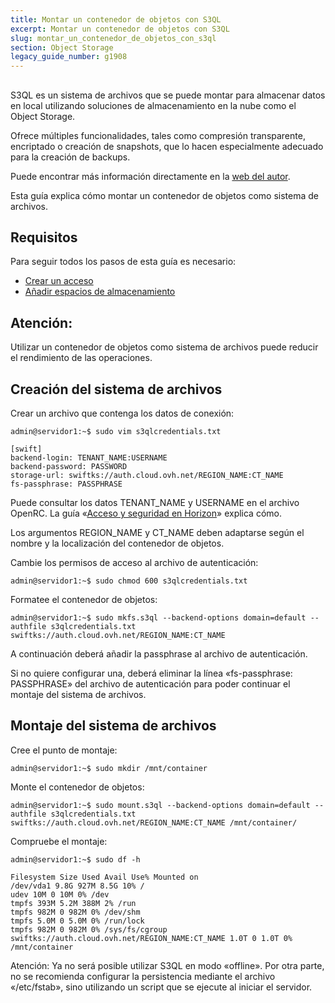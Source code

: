 ```yaml
---
title: Montar un contenedor de objetos con S3QL
excerpt: Montar un contenedor de objetos con S3QL
slug: montar_un_contenedor_de_objetos_con_s3ql
section: Object Storage
legacy_guide_number: g1908
---
```



## 
S3QL es un sistema de archivos que se puede montar para almacenar datos en local utilizando soluciones de almacenamiento en la nube como el Object Storage.

Ofrece múltiples funcionalidades, tales como compresión transparente, encriptado o creación de snapshots, que lo hacen especialmente adecuado para la creación de backups.

Puede encontrar más información directamente en la [web del autor](http://www.rath.org/s3ql-docs/).

Esta guía explica cómo montar un contenedor de objetos como sistema de archivos.


## Requisitos
Para seguir todos los pasos de esta guía es necesario:


- [Crear un acceso](https://docs.ovh.com/us/es/public-cloud/crear-y-eliminar-un-usuario-de-openstack/)
- [Añadir espacios de almacenamiento](https://docs.ovh.com/us/es/storage/horizon_crear_un_contenedor_de_objetos/)



## Atención:
Utilizar un contenedor de objetos como sistema de archivos puede reducir el rendimiento de las operaciones.


## Creación del sistema de archivos

Crear un archivo que contenga los datos de conexión:


```
admin@servidor1:~$ sudo vim s3qlcredentials.txt

[swift]
backend-login: TENANT_NAME:USERNAME
backend-password: PASSWORD
storage-url: swiftks://auth.cloud.ovh.net/REGION_NAME:CT_NAME
fs-passphrase: PASSPHRASE
```


Puede consultar los datos TENANT_NAME y USERNAME en el archivo OpenRC. La guía «[Acceso y seguridad en Horizon](https://docs.ovh.com/es/public-cloud/acceso_y_seguridad_en_horizon/)» explica cómo.

Los argumentos REGION_NAME y CT_NAME deben adaptarse según el nombre y la localización del contenedor de objetos.

Cambie los permisos de acceso al archivo de autenticación:


```
admin@servidor1:~$ sudo chmod 600 s3qlcredentials.txt
```


Formatee el contenedor de objetos:


```
admin@servidor1:~$ sudo mkfs.s3ql --backend-options domain=default --authfile s3qlcredentials.txt swiftks://auth.cloud.ovh.net/REGION_NAME:CT_NAME
```


A continuación deberá añadir la passphrase al archivo de autenticación.

Si no quiere configurar una, deberá eliminar la línea «fs-passphrase: PASSPHRASE» del archivo de autenticación para poder continuar el montaje del sistema de archivos.


## Montaje del sistema de archivos
Cree el punto de montaje:


```
admin@servidor1:~$ sudo mkdir /mnt/container
```


Monte el contenedor de objetos:


```
admin@servidor1:~$ sudo mount.s3ql --backend-options domain=default --authfile s3qlcredentials.txt swiftks://auth.cloud.ovh.net/REGION_NAME:CT_NAME /mnt/container/
```


Compruebe el montaje:


```
admin@servidor1:~$ sudo df -h

Filesystem Size Used Avail Use% Mounted on
/dev/vda1 9.8G 927M 8.5G 10% /
udev 10M 0 10M 0% /dev
tmpfs 393M 5.2M 388M 2% /run
tmpfs 982M 0 982M 0% /dev/shm
tmpfs 5.0M 0 5.0M 0% /run/lock
tmpfs 982M 0 982M 0% /sys/fs/cgroup
swiftks://auth.cloud.ovh.net/REGION_NAME:CT_NAME 1.0T 0 1.0T 0% /mnt/container
```


Atención: Ya no será posible utilizar S3QL en modo «offline». Por otra parte, no se recomienda configurar la persistencia mediante el archivo «/etc/fstab», sino utilizando un script que se ejecute al iniciar el servidor.
